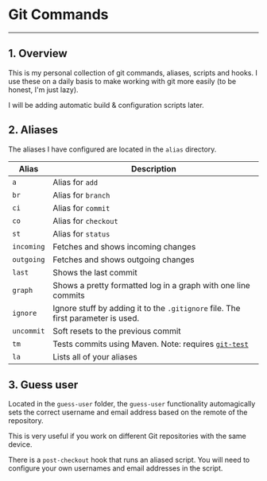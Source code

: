 # Git Commands
---

## 1. Overview
This is my personal collection of git commands, aliases, scripts and hooks. I use these on a daily basis to make working with git more easily (to be honest, I'm just lazy). 

I will be adding automatic build & configuration scripts later.

## 2. Aliases

The aliases I have configured are located in the `alias` directory.

| Alias | Description
|-----|--------
| `a` | Alias for `add` 
| `br` | Alias for `branch`
| `ci` | Alias for `commit`
| `co` | Alias for `checkout`
| `st` | Alias for `status`
| `incoming` | Fetches and shows incoming changes
| `outgoing` | Fetches and shows outgoing changes
| `last` | Shows the last commit
| `graph` | Shows a pretty formatted log in a graph with one line commits
| `ignore` | Ignore stuff by adding it to the `.gitignore` file. The first parameter is used.
| `uncommit` | Soft resets to the previous commit
| `tm` | Tests commits using Maven. Note: requires [`git-test`](https://github.com/spotify/git-test)
| `la` | Lists all of your aliases
## 3. Guess user

Located in the `guess-user` folder, the `guess-user` functionality automagically 
sets the correct username and email address based on the remote of the repository.

This is very useful if you work on different Git repositories with the same device.

There is a `post-checkout` hook that runs an aliased script. You will need to configure
your own usernames and email addresses in the script.




